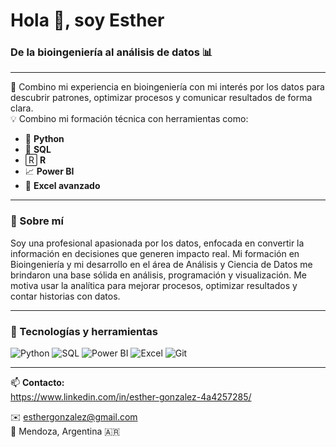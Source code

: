 # Hola 👋, soy Esther

### De la bioingeniería al análisis de datos 📊

---

🧬 Combino mi experiencia en bioingeniería con mi interés por los datos para descubrir patrones, optimizar procesos y comunicar resultados de forma clara.  
💡 Combino mi formación técnica con herramientas como:

- 🐍 **Python**  
- 🧮 **SQL**
-  🅁 **R**
- 📈 **Power BI**  
- 🧠 **Excel avanzado**

---

### 🚀 Sobre mí

Soy una profesional apasionada por los datos, enfocada en convertir la información en decisiones que generen impacto real.
Mi formación en Bioingeniería y mi desarrollo en el área de Análisis y Ciencia de Datos me brindaron una base sólida en análisis, programación y visualización.
Me motiva usar la analítica para mejorar procesos, optimizar resultados y contar historias con datos.

---

### 🧰 Tecnologías y herramientas

![Python](https://img.shields.io/badge/Python-3776AB?logo=python&logoColor=white)
![SQL](https://img.shields.io/badge/SQL-CC2927?logo=microsoftsqlserver&logoColor=white)
![Power BI](https://img.shields.io/badge/Power%20BI-F2C811?logo=powerbi&logoColor=black)
![Excel](https://img.shields.io/badge/Excel-217346?logo=microsoft-excel&logoColor=white)
![Git](https://img.shields.io/badge/Git-F05032?logo=git&logoColor=white)

---

📫 **Contacto:**  
https://www.linkedin.com/in/esther-gonzalez-4a4257285/
  
✉️ esthergonzalez@gmail.com  
📍 Mendoza, Argentina 🇦🇷
